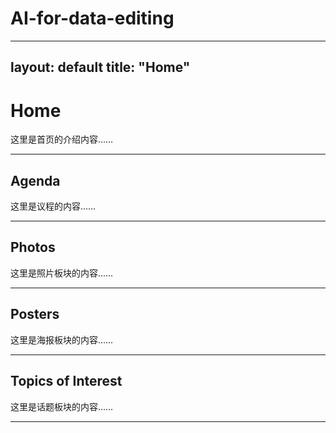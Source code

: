# AI-for-data-editing


---
layout: default
title: "Home"
---

# Home
这里是首页的介绍内容……  

---

## <a id="agenda"></a>Agenda
这里是议程的内容……

---

## <a id="photos"></a>Photos
这里是照片板块的内容……

---

## <a id="posters"></a>Posters
这里是海报板块的内容……

---

## <a id="topics"></a>Topics of Interest
这里是话题板块的内容……

---
